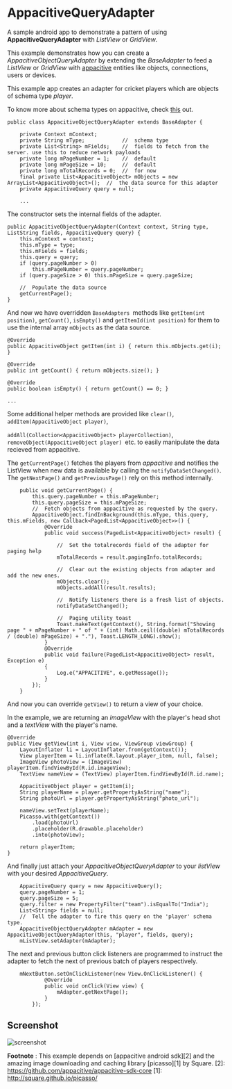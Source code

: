AppacitiveQueryAdapter
======================

A sample android app to demonstrate a pattern of using __AppacitiveQueryAdapter__ with _ListView_ or _GridView_.

This example demonstrates how you can create a _AppacitiveObjectQueryAdapter_ by extending the _BaseAdapter_ to feed a _ListView_ or _GridView_ with [appacitive][4] entities like objects, connections, users or devices.

[4]: <http://appacitive.com/>

This example app creates an adapter for cricket players which are objects of schema type _player_.

To know more about schema types on appacitive, check [this][3] out.

[3]: <http://help.appacitive.com/v1.0/index.html#android/data_objects>

~~~~~~~~~~~~~~~~~~~~~~~~~~~~~~~~~~~~~~~~~~~~~~~~~~~~~~~~~~~~~~~~~~~~~~~~~~~~~~~~
public class AppacitiveObjectQueryAdapter extends BaseAdapter { 

    private Context mContext;
    private String mType;            //  schema type
    private List<String> mFields;    //  fields to fetch from the server. use this to reduce network payloads
    private long mPageNumber = 1;    //  default
    private long mPageSize = 10;     //  default
    private long mTotalRecords = 0;  //  for now
    final private List<AppacitiveObject> mObjects = new ArrayList<AppacitiveObject>();  //  the data source for this adapter
    private AppacitiveQuery query = null;

    ...
~~~~~~~~~~~~~~~~~~~~~~~~~~~~~~~~~~~~~~~~~~~~~~~~~~~~~~~~~~~~~~~~~~~~~~~~~~~~~~~~

The constructor sets the internal fields of the adapter.

~~~~~~~~~~~~~~~~~~~~~~~~~~~~~~~~~~~~~~~~~~~~~~~~~~~~~~~~~~~~~~~~~~~~~~~~~~~~~~~~
public AppacitiveObjectQueryAdapter(Context context, String type, ListString fields, AppacitiveQuery query) { 
    this.mContext = context; 
    this.mType = type; 
    this.mFields = fields; 
    this.query = query; 
    if (query.pageNumber > 0) 
        this.mPageNumber = query.pageNumber; 
    if (query.pageSize > 0) this.mPageSize = query.pageSize;

    //  Populate the data source
    getCurrentPage(); 
}
~~~~~~~~~~~~~~~~~~~~~~~~~~~~~~~~~~~~~~~~~~~~~~~~~~~~~~~~~~~~~~~~~~~~~~~~~~~~~~~~

And now we have overridden `BaseAdapters `methods like `getItem(int position)`, `getCount()`, `isEmpty()` and `getItemId(int position)` for them to use the internal array `mObjects` as the data source.

~~~~~~~~~~~~~~~~~~~~~~~~~~~~~~~~~~~~~~~~~~~~~~~~~~~~~~~~~~~~~~~~~~~~~~~~~~~~~~~~
@Override 
public AppacitiveObject getItem(int i) { return this.mObjects.get(i); }

@Override 
public int getCount() { return mObjects.size(); }

@Override 
public boolean isEmpty() { return getCount() == 0; }

...
~~~~~~~~~~~~~~~~~~~~~~~~~~~~~~~~~~~~~~~~~~~~~~~~~~~~~~~~~~~~~~~~~~~~~~~~~~~~~~~~

Some additional helper methods are provided like `clear()`, `addItem(AppacitiveObject player)`, 

`addAll(Collection<AppacitiveObject> playerCollection)`, `removeObject(AppacitiveObject player) `etc. to easily manipulate the data recieved from appacitive.

The `getCurrentPage()` fetches the players from _appacitive_ and notifies the ListView when new data is available by calling the `notifyDataSetChanged()`. The `getNextPage()` and `getPreviousPage()` rely on this method internally.

~~~~~~~~~~~~~~~~~~~~~~~~~~~~~~~~~~~~~~~~~~~~~~~~~~~~~~~~~~~~~~~~~~~~~~~~~~~~~~~~
    public void getCurrentPage() {
        this.query.pageNumber = this.mPageNumber;
        this.query.pageSize = this.mPageSize;
        //  Fetch objects from appacitive as requested by the query.
        AppacitiveObject.findInBackground(this.mType, this.query, this.mFields, new Callback<PagedList<AppacitiveObject>>() {
            @Override
            public void success(PagedList<AppacitiveObject> result) {

                //  Set the totalrecords field of the adapter for paging help
                mTotalRecords = result.pagingInfo.totalRecords;

                //  Clear out the existing objects from adapter and add the new ones.
                mObjects.clear();
                mObjects.addAll(result.results);

                //  Notify listeners there is a fresh list of objects.
                notifyDataSetChanged();

                //  Paging utility toast
                Toast.makeText(getContext(), String.format("Showing page " + mPageNumber + " of " + (int) Math.ceil((double) mTotalRecords / (double) mPageSize) + "."), Toast.LENGTH_LONG).show();
            }
            @Override
            public void failure(PagedList<AppacitiveObject> result, Exception e) 
            {
                Log.e("APPACITIVE", e.getMessage());
            }
        });
    }
~~~~~~~~~~~~~~~~~~~~~~~~~~~~~~~~~~~~~~~~~~~~~~~~~~~~~~~~~~~~~~~~~~~~~~~~~~~~~~~~

And now you can override `getView()` to return a view of your choice.

In the example, we are returning an _imageView_ with the player's head shot and a _textView_ with the player's name.

~~~~~~~~~~~~~~~~~~~~~~~~~~~~~~~~~~~~~~~~~~~~~~~~~~~~~~~~~~~~~~~~~~~~~~~~~~~~~~~~
@Override
public View getView(int i, View view, ViewGroup viewGroup) {
    LayoutInflater li = LayoutInflater.from(getContext());
    View playerItem = li.inflate(R.layout.player_item, null, false);
    ImageView photoView = (ImageView) playerItem.findViewById(R.id.imageView);
    TextView nameView = (TextView) playerItem.findViewById(R.id.name);

    AppacitiveObject player = getItem(i);
    String playerName = player.getPropertyAsString("name");
    String photoUrl = player.getPropertyAsString("photo_url");

    nameView.setText(playerName);
    Picasso.with(getContext())
        .load(photoUrl)
        .placeholder(R.drawable.placeholder)
        .into(photoView);

    return playerItem;
}
~~~~~~~~~~~~~~~~~~~~~~~~~~~~~~~~~~~~~~~~~~~~~~~~~~~~~~~~~~~~~~~~~~~~~~~~~~~~~~~~

And finally just attach your _AppacitiveObjectQueryAdapter_ to your _listView_ with your desired _AppacitiveQuery_.

~~~~~~~~~~~~~~~~~~~~~~~~~~~~~~~~~~~~~~~~~~~~~~~~~~~~~~~~~~~~~~~~~~~~~~~~~~~~~~~~
    AppacitiveQuery query = new AppacitiveQuery();
    query.pageNumber = 1;
    query.pageSize = 5;
    query.filter = new PropertyFilter("team").isEqualTo("India");
    List<String> fields = null;
    //  Tell the adapter to fire this query on the 'player' schema type.
    AppacitiveObjectQueryAdapter mAdapter = new AppacitiveObjectQueryAdapter(this, "player", fields, query);
    mListView.setAdapter(mAdapter);
~~~~~~~~~~~~~~~~~~~~~~~~~~~~~~~~~~~~~~~~~~~~~~~~~~~~~~~~~~~~~~~~~~~~~~~~~~~~~~~~

The next and previous button click listeners are programmed to instruct the adapter to fetch the next of previous batch of players respectively.

~~~~~~~~~~~~~~~~~~~~~~~~~~~~~~~~~~~~~~~~~~~~~~~~~~~~~~~~~~~~~~~~~~~~~~~~~~~~~~~~
    mNextButton.setOnClickListener(new View.OnClickListener() {
            @Override
            public void onClick(View view) {
                mAdapter.getNextPage();
            }
        });
~~~~~~~~~~~~~~~~~~~~~~~~~~~~~~~~~~~~~~~~~~~~~~~~~~~~~~~~~~~~~~~~~~~~~~~~~~~~~~~~

## Screenshot

![screenshot](https://raw.github.com/sathley/AdapterSample/master/screenshot.png)

__Footnote__ :
This example depends on [appacitive android sdk][2] and the amazing image downloading and caching library [picasso][1] by Square.
[2]: <https://github.com/appacitive/appacitive-sdk-core>
[1]: <http://square.github.io/picasso/>









